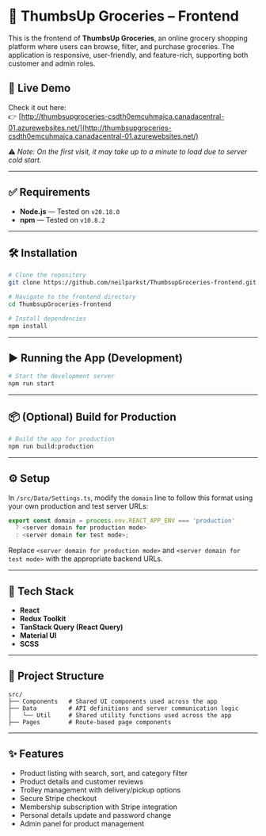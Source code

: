 # 🛒 ThumbsUp Groceries – Frontend

This is the frontend of **ThumbsUp Groceries**, an online grocery shopping platform where users can browse, filter, and purchase groceries. The application is responsive, user-friendly, and feature-rich, supporting both customer and admin roles.

## 🚀 Live Demo

Check it out here:  
👉 [http://thumbsupgroceries-csdth0emcuhmajca.canadacentral-01.azurewebsites.net/](http://thumbsupgroceries-csdth0emcuhmajca.canadacentral-01.azurewebsites.net/)

⚠️ *Note: On the first visit, it may take up to a minute to load due to server cold start.*

---

## ✅ Requirements

- **Node.js** — Tested on `v20.18.0`  
- **npm** — Tested on `v10.8.2`

---

## 🛠️ Installation

```bash
# Clone the repository
git clone https://github.com/neilparkst/ThumbsupGroceries-frontend.git

# Navigate to the frontend directory
cd ThumbsupGroceries-frontend

# Install dependencies
npm install
```

---

## ▶️ Running the App (Development)

```bash
# Start the development server
npm run start
```

---

## 📦 (Optional) Build for Production

```bash
# Build the app for production
npm run build:production
```

---

## ⚙️ Setup

In `/src/Data/Settings.ts`, modify the `domain` line to follow this format using your own production and test server URLs:

```ts
export const domain = process.env.REACT_APP_ENV === 'production'
  ? <server domain for production mode>
  : <server domain for test mode>;
```

Replace `<server domain for production mode>` and `<server domain for test mode>` with the appropriate backend URLs.

---

## 🧱 Tech Stack

- **React**
- **Redux Toolkit**
- **TanStack Query (React Query)**
- **Material UI**
- **SCSS**

---

## 📁 Project Structure

```plaintext
src/
├── Components   # Shared UI components used across the app
├── Data         # API definitions and server communication logic
│   └── Util     # Shared utility functions used across the app
├── Pages        # Route-based page components
```

---

## ✨ Features

- Product listing with search, sort, and category filter
- Product details and customer reviews
- Trolley management with delivery/pickup options
- Secure Stripe checkout
- Membership subscription with Stripe integration
- Personal details update and password change
- Admin panel for product management